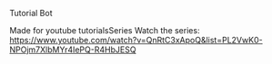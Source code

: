 Tutorial Bot

Made for youtube tutorialsSeries
Watch the series: https://www.youtube.com/watch?v=QnRtC3xApoQ&list=PL2VwK0-NPOjm7XlbMYr4IePQ-R4HbJESQ
